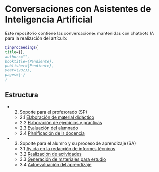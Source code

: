 # Conversaciones con Asistentes de Inteligencia Artificial

Este repositorio contiene las conversaciones mantenidas con chatbots IA  para la realización del artículo:
```bibtex
@inproceedings{
title={},
authors="",
booktitle={Pendiente},
publisher={Pendiente},
year={2023}, 
pages={-}
}
```

## Estructura

- 2. Soporte para el profesorado (SP)
  - 2.1 [Elaboración de material didáctico](21_SP_ElaboracionMaterialDidactico.md)
  - 2.2 [Elaboración de ejercicios y prácticas](22_SP_ElaboracionEjerciciosPracticas.md)
  - 2.3 [Evaluación del alumnado](23_SP_EvaluacionAlumnado.md)
  - 2.4 [Planificación de la docencia](24_SP_PlanificacionDocencia.md)
  
- 3. Soporte para el alumno y su proceso de aprendizaje (SA)
  - 3.1 [Ayuda en la redacción de informes técnicos](31_SA_AyudaRedaccionInformesTecnicos.md)
  - 3.2 [Realización de actividades](32_SA_RealizacionActividades.md)
  - 3.3 [Generación de materiales para estudio](33_SA_GeneracionMaterialesEstudio.md)
  - 3.4 [Autoevaluación del aprendizaje](34_SA_AutoevaluacionAprendizaje.md)
  
